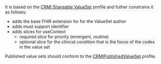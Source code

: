 It is based on the [CRMI Shareable ValueSet]({{site.data.fhir.ver.hl7fhiruvcrmi}}StructureDefinition-crmi-shareablevalueset.html) profile and futher constrains it as follows:
* adds the base FHIR extension for for the ValueSet author
* adds must support identifier
* adds slices for useContext
	* required slice for priority (emergent, routine)
	* optional slice for the clinical condition that is the focus of the codes in the value set

Published value sets should conform to the [CRMIPublishedValueSet]({{site.data.fhir.ver.hl7fhiruvcrmi}}/StructureDefinition-crmi-publishablevalueset.html) profile.